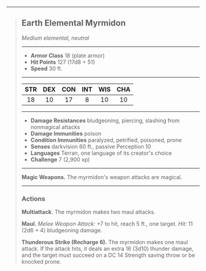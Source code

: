 ***
> ## Earth Elemental Myrmidon
> *Medium elemental, neutral*
> 
> ***
> 
> - **Armor Class** 18 (plate armor)
> - **Hit Points** 127 (17d8 + 51)
> - **Speed** 30 ft.
> 
> ***
> 
> |STR|DEX|CON|INT|WIS|CHA|
> |:---:|:---:|:---:|:---:|:---:|:---:|
> |18|10|17|8|10|10|
> 
> ***
> 
> - **Damage Resistances** bludgeoning, piercing, slashing from nonmagical attacks
> - **Damage Immunities** poison
> - **Condition Immunities** paralyzed, petrified, poisoned, prone
> - **Senses** darkvision 60 ft., passive Perception 10
> - **Languages** Terran, one language of its creator's choice
> - **Challenge** 7 (2,900 xp)
> 
> ***
> 
> **Magic Weapons.** The myrmidon's weapon attacks are magical.
> 
> ***
> 
> ### Actions
> **Multiattack.** The myrmidon makes two maul attacks.
> 
> **Maul.** *Melee Weapon Attack:* +7 to hit, reach 5 ft., one target. *Hit:* 11 (2d6 + 4) bludgeoning damage.
> 
> **Thunderous Strike (Recharge 6).** The myrmidon makes one maul attack. If the attack hits, it deals an extra 16 (3d10) thunder damage, and the target must succeed on a DC 14 Strength saving throw or be knocked prone.